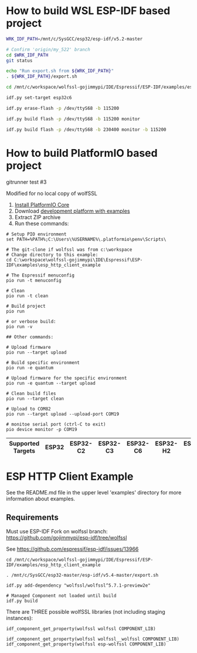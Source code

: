 How to build WSL ESP-IDF based project
=====================================

```bash
WRK_IDF_PATH=/mnt/c/SysGCC/esp32/esp-idf/v5.2-master

# Confirm 'origin/my_522' branch
cd $WRK_IDF_PATH
git status

echo "Run export.sh from ${WRK_IDF_PATH}"
. ${WRK_IDF_PATH}/export.sh

cd /mnt/c/workspace/wolfssl-gojimmypi/IDE/Espressif/ESP-IDF/examples/esp_http_client_example

idf.py set-target esp32c6

idf.py erase-flash -p /dev/ttyS68 -b 115200

idf.py build flash -p /dev/ttyS68 -b 115200 monitor

idf.py build flash -p /dev/ttyS68 -b 230400 monitor -b 115200
```

How to build PlatformIO based project
=====================================

gitrunner test #3

Modified for no local copy of wolfSSL

1. [Install PlatformIO Core](https://docs.platformio.org/page/core.html)
2. Download [development platform with examples](https://github.com/platformio/platform-espressif32/archive/develop.zip)
3. Extract ZIP archive
4. Run these commands:

```shell
# Setup PIO environment
set PATH=%PATH%;C:\Users\%USERNAME%\.platformio\penv\Scripts\

# The git-clone if wolfssl was from c:\workspace
# Change directory to this example:
cd C:\workspace\wolfssl-gojimmypi\IDE\Espressif\ESP-IDF\examples\esp_http_client_example

# The Espressif menuconfig
pio run -t menuconfig

# Clean
pio run -t clean

# Build project
pio run

# or verbose build:
pio run -v

## Other commands:

# Upload firmware
pio run --target upload

# Build specific environment
pio run -e quantum

# Upload firmware for the specific environment
pio run -e quantum --target upload

# Clean build files
pio run --target clean

# Upload to COM82
pio run --target upload --upload-port COM19

# monitoe serial port (ctrl-C to exit)
pio device monitor -p COM19
```

| Supported Targets | ESP32 | ESP32-C2 | ESP32-C3 | ESP32-C6 | ESP32-H2 | ESP32-P4 | ESP32-S2 | ESP32-S3 | Linux |
| ----------------- | ----- | -------- | -------- | -------- | -------- | -------- | -------- | -------- | ----- |
# ESP HTTP Client Example

See the README.md file in the upper level 'examples' directory for more information about examples.


## Requirements

Must use ESP-IDF Fork on wolfssl branch: https://github.com/gojimmypi/esp-idf/tree/wolfssl

See https://github.com/espressif/esp-idf/issues/13966

```
cd /mnt/c/workspace/wolfssl-gojimmypi/IDE/Espressif/ESP-IDF/examples/esp_http_client_example

. /mnt/c/SysGCC/esp32-master/esp-idf/v5.4-master/export.sh

idf.py add-dependency "wolfssl/wolfssl^5.7.1-preview2e"

# Managed Component not loaded until build
idf.py build
```


There are THREE possible wolfSSL libraries (not including staging instances):

```
idf_component_get_property(wolfssl wolfssl COMPONENT_LIB)

idf_component_get_property(wolfssl wolfssl__wolfssl COMPONENT_LIB)
idf_component_get_property(wolfssl esp-wolfssl COMPONENT_LIB)

```
